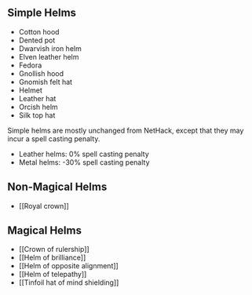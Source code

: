 ## Simple Helms
- Cotton hood
- Dented pot
- Dwarvish iron helm
- Elven leather helm
- Fedora
- Gnollish hood
- Gnomish felt hat
- Helmet
- Leather hat
- Orcish helm
- Silk top hat

Simple helms are mostly unchanged from NetHack, except that they may incur a spell casting penalty.
- Leather helms: 0% spell casting penalty
- Metal helms: -30% spell casting penalty

## Non-Magical Helms
- [[Royal crown]]

## Magical Helms
- [[Crown of rulership]]
- [[Helm of brilliance]]
- [[Helm of opposite alignment]]
- [[Helm of telepathy]]
- [[Tinfoil hat of mind shielding]]